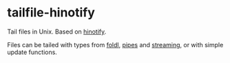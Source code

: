# tailfile-hinotify

Tail files in Unix. Based on  [hinotify](http://hackage.haskell.org/package/hinotify).

Files can be tailed with types from
[foldl](http://hackage.haskell.org/package/foldl),
[pipes](http://hackage.haskell.org/package/pipes) and
[streaming](http://hackage.haskell.org/package/streaming), or with simple
update functions.
